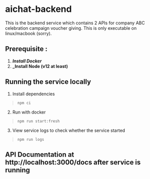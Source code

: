 # aichat-backend

This is the backend service which contains 2 APIs for company ABC celebration campaign voucher giving.
This is only executable on linux/macbook (sorry).

## Prerequisite :
1. **_Install Docker_**
2. **_Install Node (v12 at least)**

## Running the service locally

1. Install dependencies

> `npm ci`

2. Run with docker

> `npm run start:fresh`

3. View service logs to check whether the service started

> `npm run logs`

## API Documentation at http://localhost:3000/docs after service is running
